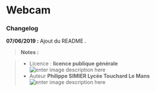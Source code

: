 ﻿# Webcam



### Changelog

 **07/06/2019 :** Ajout du README . 
 
 
> **Notes :**


> - Licence : **licence publique générale** ![enter image description here](https://img.shields.io/badge/licence-GPL-green.svg)
> - Auteur **Philippe SIMIER Lycée Touchard Le Mans**
>  ![enter image description here](https://img.shields.io/badge/built-passing-green.svg)
<!-- TOOLBOX 

Génération des badges : https://shields.io/
Génération de ce fichier : https://stackedit.io/editor#
https://docplayer.fr/15188945-Le-traitement-d-images-avec-opencv.html

